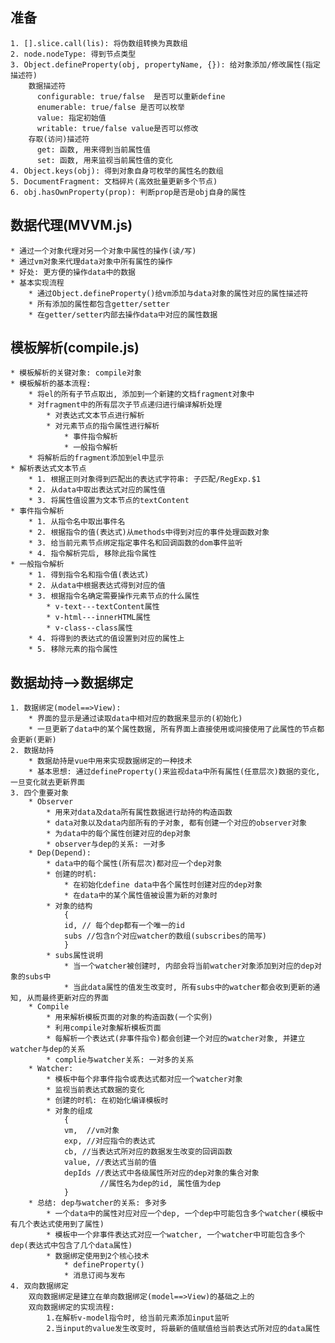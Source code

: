 ## 准备
	1. [].slice.call(lis): 将伪数组转换为真数组
	2. node.nodeType: 得到节点类型
	3. Object.defineProperty(obj, propertyName, {}): 给对象添加/修改属性(指定描述符)
	    数据描述符
	      configurable: true/false  是否可以重新define
	      enumerable: true/false 是否可以枚举
	      value: 指定初始值
	      writable: true/false value是否可以修改
		存取(访问)描述符
	      get: 函数, 用来得到当前属性值
	      set: 函数, 用来监视当前属性值的变化
	4. Object.keys(obj): 得到对象自身可枚举的属性名的数组
	5. DocumentFragment: 文档碎片(高效批量更新多个节点)
	6. obj.hasOwnProperty(prop): 判断prop是否是obj自身的属性

## 数据代理(MVVM.js)
	* 通过一个对象代理对另一个对象中属性的操作(读/写)
	* 通过vm对象来代理data对象中所有属性的操作
	* 好处: 更方便的操作data中的数据
	* 基本实现流程
		* 通过Object.defineProperty()给vm添加与data对象的属性对应的属性描述符
		* 所有添加的属性都包含getter/setter
		* 在getter/setter内部去操作data中对应的属性数据
## 模板解析(compile.js)
	* 模板解析的关键对象: compile对象
	* 模板解析的基本流程:
		* 将el的所有子节点取出, 添加到一个新建的文档fragment对象中
		* 对fragment中的所有层次子节点递归进行编译解析处理
	    	* 对表达式文本节点进行解析
	    	* 对元素节点的指令属性进行解析
	      		* 事件指令解析
	      		* 一般指令解析
	  	* 将解析后的fragment添加到el中显示
  	* 解析表达式文本节点
	  	* 1. 根据正则对象得到匹配出的表达式字符串: 子匹配/RegExp.$1
	  	* 2. 从data中取出表达式对应的属性值
	  	* 3. 将属性值设置为文本节点的textContent
  	* 事件指令解析
	  	* 1. 从指令名中取出事件名
	  	* 2. 根据指令的值(表达式)从methods中得到对应的事件处理函数对象
	  	* 3. 给当前元素节点绑定指定事件名和回调函数的dom事件监听
	  	* 4. 指令解析完后, 移除此指令属性
  	* 一般指令解析
	  	* 1. 得到指令名和指令值(表达式)
	  	* 2. 从data中根据表达式得到对应的值
	  	* 3. 根据指令名确定需要操作元素节点的什么属性
		  	* v-text---textContent属性
		  	* v-html---innerHTML属性
		  	* v-class--class属性
	  	* 4. 将得到的表达式的值设置到对应的属性上
	  	* 5. 移除元素的指令属性
## 数据劫持-->数据绑定
	1. 数据绑定(model==>View):
		* 界面的显示是通过读取data中相对应的数据来显示的(初始化)
		* 一旦更新了data中的某个属性数据, 所有界面上直接使用或间接使用了此属性的节点都会更新(更新)
	2. 数据劫持
		* 数据劫持是vue中用来实现数据绑定的一种技术
		* 基本思想: 通过defineProperty()来监视data中所有属性(任意层次)数据的变化, 一旦变化就去更新界面
    3. 四个重要对象
    	* Observer
	    	* 用来对data及data所有属性数据进行劫持的构造函数
	    	* data对象以及data内部所有的子对象, 都有创建一个对应的observer对象
	    	* 为data中的每个属性创建对应的dep对象
	    	* observer与dep的关系: 一对多
      	* Dep(Depend):
        	* data中的每个属性(所有层次)都对应一个dep对象
        	* 创建的时机:
          		* 在初始化define data中各个属性时创建对应的dep对象
          		* 在data中的某个属性值被设置为新的对象时
			* 对象的结构
				{
				id, // 每个dep都有一个唯一的id
				subs //包含n个对应watcher的数组(subscribes的简写)
				}
			* subs属性说明
				* 当一个watcher被创建时, 内部会将当前watcher对象添加到对应的dep对象的subs中
				* 当此data属性的值发生改变时, 所有subs中的watcher都会收到更新的通知, 从而最终更新对应的界面
		* Compile
			* 用来解析模板页面的对象的构造函数(一个实例)
			* 利用compile对象解析模板页面
			* 每解析一个表达式(非事件指令)都会创建一个对应的watcher对象, 并建立watcher与dep的关系
			* complie与watcher关系: 一对多的关系
      	* Watcher:
        	* 模板中每个非事件指令或表达式都对应一个watcher对象
        	* 监视当前表达式数据的变化
        	* 创建的时机: 在初始化编译模板时
        	* 对象的组成
				{
				vm,  //vm对象
				exp, //对应指令的表达式
				cb, //当表达式所对应的数据发生改变的回调函数
				value, //表达式当前的值
				depIds //表达式中各级属性所对应的dep对象的集合对象
				        //属性名为dep的id, 属性值为dep
				}
		* 总结: dep与watcher的关系: 多对多
        	* 一个data中的属性对应对应一个dep, 一个dep中可能包含多个watcher(模板中有几个表达式使用到了属性)
        	* 模板中一个非事件表达式对应一个watcher, 一个watcher中可能包含多个dep(表达式中包含了几个data属性)
        	* 数据绑定使用到2个核心技术
	        	* defineProperty()
	        	* 消息订阅与发布
	4. 双向数据绑定
		双向数据绑定是建立在单向数据绑定(model==>View)的基础之上的
		双向数据绑定的实现流程:
    		1.在解析v-model指令时, 给当前元素添加input监听
    		2.当input的value发生改变时, 将最新的值赋值给当前表达式所对应的data属性